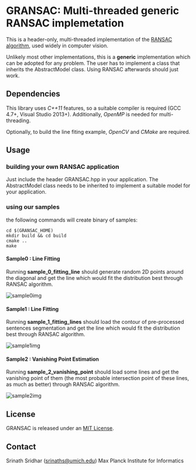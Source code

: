 # GRANSAC: Multi-threaded generic RANSAC implemetation

This is a header-only, multi-threaded implementation of the [RANSAC algorithm](https://en.wikipedia.org/wiki/RANSAC),
used widely in computer vision.

Unlikely most other implementations, this is a **generic** implementation
which can be adopted for any problem. The user has to implement a class that
inherits the AbstractModel class. Using RANSAC afterwards should just work.

## Dependencies

This library uses *C++11* features, so a suitable compiler is required (GCC 4.7+, 
Visual Studio 2013+). Additionally, *OpenMP* is needed for multi-threading.

Optionally, to build the line fiting example, *OpenCV* and *CMake* are required.

## Usage

### building your own RANSAC application

Just include the header GRANSAC.hpp in your application. The AbstractModel class
needs to be inherited to implement a suitable model for your application.

### using our samples

the following commands will create binary of samples:

```
cd $(GRANSAC_HOME)
mkdir build && cd build
cmake ..
make
```

#### Sample0 : Line Fitting

Running **sample_0_fitting_line** should generate random 2D points around the diagonal and get the line which would fit the distribution best through RANSAC algorithm.

![sample0img](https://imgsa.baidu.com/forum/w%3D580/sign=706030e210d8bc3ec60806c2b289a6c8/7fb847224f4a20a45ac2b91f99529822700ed0bc.jpg)


#### Sample1 : Line Fitting

Running **sample_1_fitting_lines** should load the contour of pre-processed sentences segmentation and get the line which would fit the distribution best through RANSAC algorithm.

![sample1img](https://imgsa.baidu.com/forum/w%3D580/sign=c5d864ef3cfae6cd0cb4ab693fb10f9e/919a7382b2b7d0a25e078145c2ef760949369a4e.jpg)


#### Sample2 : Vanishing Point Estimation

Running **sample_2_vanishing_point** should load some lines and get the vanishing point of them (the most probable intersection point of these lines, as much as better) through RANSAC algorithm.

![sample2img](https://imgsa.baidu.com/forum/w%3D580/sign=c21be2abf2f2b211e42e8546fa816511/4f5ea8025aafa40f99d84a05a264034f79f0197e.jpg)

## License

GRANSAC is released under an [MIT License](https://opensource.org/licenses/MIT).

## Contact

Srinath Sridhar (srinaths@umich.edu)
Max Planck Institute for Informatics
